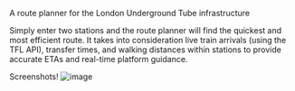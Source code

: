 A route planner for the London Underground Tube infrastructure

Simply enter two stations and the route planner will find the quickest and most efficient route.
It takes into consideration live train arrivals (using the TFL API), transfer times, and walking distances within stations to provide accurate ETAs and real-time platform guidance.

Screenshots!
![image](https://github.com/user-attachments/assets/e82f931f-bdce-4531-9e5f-17b71e8f22ab)
